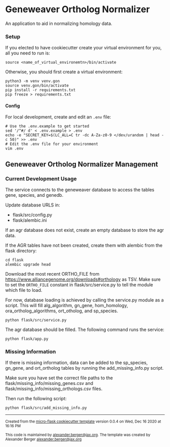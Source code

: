 # Geneweaver Ortholog Normalizer

An application to aid in normalizing homology data.

### Setup
If you elected to have cookiecutter create your virtual environment for you, all you need to run is:
```
source <name_of_virtual_environemtn>/bin/activate
```
Otherwise, you should first create a virtual environment:
```
python3 -m venv venv.gon
source venv.gon/bin/activate
pip install -r requirements.txt
pip freeze > requirements.txt
```

#### Config
For local development, create and edit an `.env` file:
```
# Use the .env.example to get started
sed '/^#/ d' < .env.example > .env
echo -e "SECRET_KEY=$(LC_ALL=C tr -dc A-Za-z0-9 </dev/urandom | head -c 50)" >> .env
# Edit the .env file for your environment
vim .env
```


## Geneweaver Ortholog Normalizer Management

### Current Development Usage

The service connects to the geneweaver database to access the tables gene, species, and genedb.

Update database URLS in:
- flask/src/config.py
- flask/alembic.ini

If an agr database does not exist, create an empty database to store the agr data.

If the AGR tables have not been created, create them with alembic from the flask directory:
```
cd flask
alembic upgrade head
```

Download the most recent ORTHO_FILE from https://www.alliancegenome.org/downloads#orthology as TSV.
Make sure to set the `ORTHO_FILE` constant in flask/src/service.py to tell the module which file to load.

For now, database loading is achieved by calling the service.py module as a script. This will fill alg_algorithm,
gn_gene, hom_homology, ora_ortholog_algorithms, ort_otholog, and sp_species.
```
python flask/src/service.py
```

The agr database should be filled. The following command runs the service:
```
python flask/app.py
```

### Missing Information

If there is missing information, data can be added to the sp_species, gn_gene, and ort_ortholog
tables by running the add_missing_info.py script.

Make sure you have set the correct file paths to the flask/missing_info/missing_genes.csv and 
flask/missing_info/missing_orthologs.csv files.

Then run the following script:
```
python flask/src/add_missing_info.py
```

-----
<sub>Created from the [micro-flask cookiecutter template](https://bitbucket.jax.org/projects/PT/repos/micro-flask/browse) 
version 0.0.4 on Wed, Dec 16 2020 at 16:16 PM</sub>

<sub>This code is maintained by alexander.berger@jax.org. The template was created by Alexander Berger <alexander.berger@jax.org></sub>
